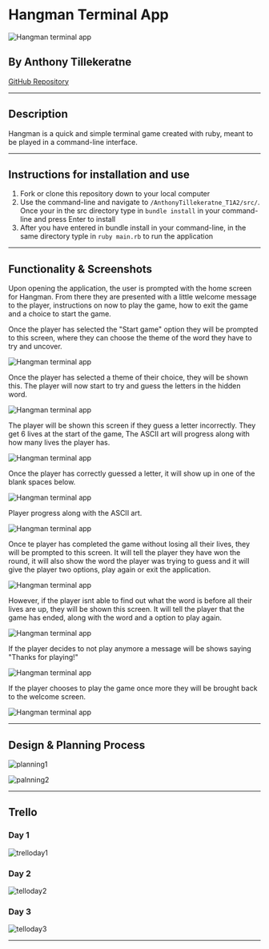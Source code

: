 # **Hangman Terminal App**

![Hangman terminal app](./docs/hangmanwelcomepage.PNG)

## By Anthony Tillekeratne

[GitHub Repository](https://github.com/Anthonytilleke/Hangman_terminal_app)

---

## Description

Hangman is a quick and simple terminal game created with ruby, meant to be played in a command-line interface. 

---

## Instructions for installation and use

1. Fork or clone this repository down to your local computer
2. Use the command-line and navigate to `/AnthonyTillekeratne_T1A2/src/`. Once your in the src directory type in `bundle install` in your command-line and press Enter to install
3. After you have entered in bundle install in your command-line, in the same directory typle in `ruby main.rb` to run the application

--- 

## Functionality & Screenshots

Upon opening the application, the user is prompted with the home screen for Hangman. From there they are presented with a little welcome message to the player, instructions on now to play the game, how to exit the game and a choice to start the game.



Once the player has selected the "Start game" option they will be prompted to this screen, where they can choose the theme of the word they have to try and uncover.

![Hangman terminal app](./docs/hangmanthemeselectionscreen.PNG) 


Once the player has selected a theme of their choice, they will be shown this. The player will now start to try and guess the letters in the hidden word.

![Hangman terminal app](./docs/hangmanfirstingamescreen.PNG) 

The player will be shown this screen if they guess a letter incorrectly. They get 6 lives at the start of the game, The ASCII art will progress along with how many lives the player has.

![Hangman terminal app](./docs/hangmanincorrectguess.PNG) 

Once the player has correctly guessed a letter, it will show up in one of the blank spaces below.

![Hangman terminal app](./docs/hangmancorrectguess.PNG) 

Player progress along with the ASCII art.

![Hangman terminal app](./docs/hangmanprogress.PNG)

Once te player has completed the game without losing all their lives, they will be prompted to this screen. It will tell the player they have won the round, it will also show the word the player was trying to guess and it will give the player two options, play again or exit the application.

![Hangman terminal app](./docs/hangmanvictory.PNG)

However, if the player isnt able to find out what the word is before all their lives are up, they will be shown this screen. It will tell the player that the game has ended, along with the word and a option to play again.

![Hangman terminal app](./docs/hangmandefeat.PNG)

If the player decides to not play anymore a message will be shows saying "Thanks for playing!"

![Hangman terminal app](./docs/hangmanplayagainno.PNG)

If the player chooses to play the game once more they will be brought back to the welcome screen.

![Hangman terminal app](./docs/hangmanwelcomepage.PNG)

---

## Design & Planning Process

![planning1](./docs/Planning.jpg)

![palnning2](./docs/Diagram.png)

---

## Trello

### Day 1
![trelloday1](./docs/trelloday1.PNG)

### Day 2
![telloday2](./docs/trelloday2.PNG)

### Day 3
![telloday3](./docs/trelloday3.PNG)

---
